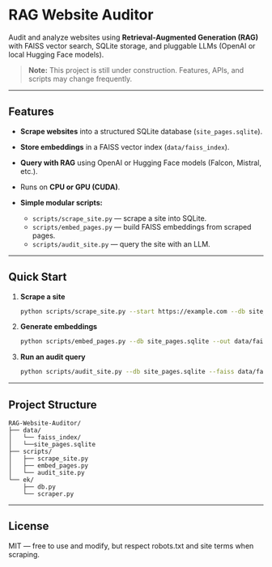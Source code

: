# RAG Website Auditor

Audit and analyze websites using **Retrieval-Augmented Generation (RAG)** with FAISS vector search, SQLite storage, and pluggable LLMs (OpenAI or local Hugging Face models).

> **Note:** This project is still under construction. Features, APIs, and scripts may change frequently.

---

## Features

* **Scrape websites** into a structured SQLite database (`site_pages.sqlite`).
* **Store embeddings** in a FAISS vector index (`data/faiss_index`).
* **Query with RAG** using OpenAI or Hugging Face models (Falcon, Mistral, etc.).
* Runs on **CPU or GPU (CUDA)**.
* **Simple modular scripts:**

  * `scripts/scrape_site.py` — scrape a site into SQLite.
  * `scripts/embed_pages.py` — build FAISS embeddings from scraped pages.
  * `scripts/audit_site.py` — query the site with an LLM.

---

## Quick Start

1. **Scrape a site**

   ```bash
   python scripts/scrape_site.py --start https://example.com --db site_pages.sqlite
   ```

2. **Generate embeddings**

   ```bash
   python scripts/embed_pages.py --db site_pages.sqlite --out data/faiss_index
   ```

3. **Run an audit query**

   ```bash
   python scripts/audit_site.py --db site_pages.sqlite --faiss data/faiss_index --model openai
   ```

---

## Project Structure

```
RAG-Website-Auditor/
├── data/
│   └── faiss_index/
│   └──site_pages.sqlite
├── scripts/
│   ├── scrape_site.py
│   ├── embed_pages.py
│   └── audit_site.py
└── ek/
    ├── db.py
    └── scraper.py
```

---

## License

MIT — free to use and modify, but respect robots.txt and site terms when scraping.
